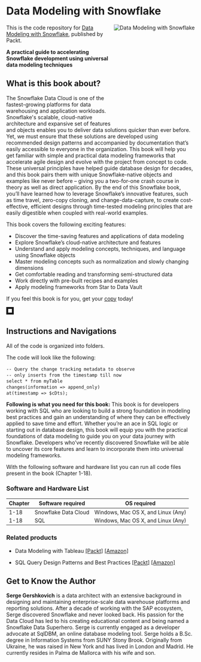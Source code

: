 # Data Modeling with Snowflake

<a href="https://www.packtpub.com/product/data-modeling-with-snowflake/9781837634453"><img src="https://content.packt.com/B19467/cover_image_small.jpg" alt="Data Modeling with Snowflake" height="256px" align="right"></a>

This is the code repository for [Data Modeling with Snowflake](https://www.packtpub.com/product/data-modeling-with-snowflake/9781837634453), published by Packt.

**A practical guide to accelerating Snowflake development using universal data modeling techniques**

## What is this book about?
The Snowflake Data Cloud is one of the fastest-growing platforms for data warehousing and application workloads. Snowflake's scalable, cloud-native architecture and expansive set of features and objects enables you to deliver data solutions quicker than ever before.
Yet, we must ensure that these solutions are developed using recommended design patterns and accompanied by documentation that’s easily accessible to everyone in the organization.
This book will help you get familiar with simple and practical data modeling frameworks that accelerate agile design and evolve with the project from concept to code. These universal principles have helped guide database design for decades, and this book pairs them with unique Snowflake-native objects and examples like never before – giving you a two-for-one crash course in theory as well as direct application.
By the end of this Snowflake book, you’ll have learned how to leverage Snowflake’s innovative features, such as time travel, zero-copy cloning, and change-data-capture, to create cost-effective, efficient designs through time-tested modeling principles that are easily digestible when coupled with real-world examples.

This book covers the following exciting features: 
* Discover the time-saving features and applications of data modeling
* Explore Snowflake’s cloud-native architecture and features
* Understand and apply modeling concepts, techniques, and language using Snowflake objects
* Master modeling concepts such as normalization and slowly changing dimensions
* Get comfortable reading and transforming semi-structured data
* Work directly with pre-built recipes and examples
* Apply modeling frameworks from Star to Data Vault

If you feel this book is for you, get your [copy](https://www.amazon.com/Data-Modeling-Snowflake-accelerating-development/dp/1837634459) today!

<a href="https://www.packtpub.com/?utm_source=github&utm_medium=banner&utm_campaign=GitHubBanner"><img src="https://raw.githubusercontent.com/PacktPublishing/GitHub/master/GitHub.png" alt="https://www.packtpub.com/" border="5" /></a>

## Instructions and Navigations
All of the code is organized into folders.

The code will look like the following:
```
-- Query the change tracking metadata to observe
-- only inserts from the timestamp till now
select * from myTable
changes(information => append_only)
at(timestamp => $cDts);
```

**Following is what you need for this book:**
This book is for developers working with SQL who are looking to build a strong foundation in modeling best practices and gain an understanding of where they can be effectively applied to save time and effort. Whether you’re an ace in SQL logic or starting out in database design, this book will equip you with the practical foundations of data modeling to guide you on your data journey with Snowflake. Developers who’ve recently discovered Snowflake will be able to uncover its core features and learn to incorporate them into universal modeling frameworks.	

With the following software and hardware list you can run all code files present in the book (Chapter 1-18).

### Software and Hardware List

| Chapter  | Software required                                                                    | OS required                        |
| -------- | -------------------------------------------------------------------------------------| -----------------------------------|
|  1-18		  |   		Snowflake Data Cloud   | Windows, Mac OS X, and Linux (Any) |
| 1-18         |   			SQL																		  |        Windows, Mac OS X, and Linux (Any)                             |


### Related products <Other books you may enjoy>
* Data Modeling with Tableau [[Packt]](https://www.packtpub.com/product/data-modeling-with-tableau/9781803248028) [[Amazon]](https://www.amazon.in/Data-Modeling-Tableau-practical-building/dp/1803248025)

* SQL Query Design Patterns and Best Practices [[Packt]](https://www.packtpub.com/product/sql-query-design-patterns-and-best-practices/9781837633289) [[Amazon]](https://www.amazon.com/Query-Design-Patterns-Best-Practices/dp/1837633282)

## Get to Know the Author
**Serge Gershkovich** is a data architect with an extensive background in designing and maintaining enterprise-scale data warehouse platforms and reporting solutions.
After a decade of working with the SAP ecosystem, Serge discovered Snowflake and never looked back. His passion for the Data Cloud has led to his creating educational content and being named a Snowflake Data Superhero. Serge is currently engaged as a developer advocate at SqlDBM, an online database modeling tool.
Serge holds a B.Sc. degree in Information Systems from SUNY Stony Brook. Originally from Ukraine, he was raised in New York and has lived in London and Madrid.
He currently resides in Palma de Mallorca with his wife and son.


